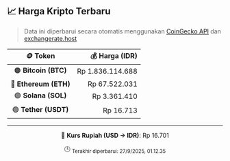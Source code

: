 

<!-- HARGA_KRIPTO -->
## 📈 Harga Kripto Terbaru

> Data ini diperbarui secara otomatis menggunakan [CoinGecko API](https://www.coingecko.com/) dan [exchangerate.host](https://exchangerate.host/)

<div align="center">

| 🪙 Token | 💰 Harga (IDR) |
|:------:|---------------:|
| 🟠 **Bitcoin (BTC)**   | Rp 1.836.114.688 |
| 🔵 **Ethereum (ETH)**  | Rp 67.522.031 |
| 🟣 **Solana (SOL)**    | Rp 3.361.410 |
| 🟢 **Tether (USDT)**   | Rp 16.713 |

---

💱 **Kurs Rupiah (USD → IDR)**: Rp 16.701

🕒 <sub>Terakhir diperbarui: 27/9/2025, 01.12.35</sub>

</div>
<!-- /HARGA_KRIPTO -->
